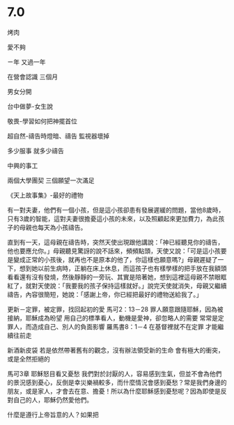 # 7.0


烤肉

愛不夠

ㄧ年 又過一年

在營會認識 三個月

男女分開

台中做夢-女生說

敬畏-學習如何把神擺首位

超自然-禱告時燈暗、禱告 監視器壞掉

多少服事 就多少禱告

中興的事工

兩個大學團契  三個願望一次滿足

《天上故事集》-最好的禮物

有一對夫妻，他們有一個小孩，但是這小孩卻患有發展遲緩的問題，當他8歲時，只有3歲的智能，這對夫妻很擔憂這小孩的未來，以及照顧起來更加費力，為此孩子的母親也每天為小孩禱告。

直到有一天，這母親在禱告時，突然天使出現跟他講說：「神已經聽見你的禱告，他也要應允你。」母親聽見驚訝的說不話來，頻頻點頭，天使又說：「可是這小孩要是變成正常的小孩後，就再也不是原本的他了，你這樣也願意嗎?」母親遲疑了一下，想到她以前生病時，正躺在床上休息，而這孩子也有樣學樣的把手放在我額頭看看還有沒有發燒，然後靜靜的一旁玩、其實是陪著她，想到這裡這母親不禁眼眶紅了，就對天使說：「我要我的孩子保持這樣就好。」說完天使就消失，母親又繼續禱告，內容很簡短，她說：「感謝上帝，你已經把最好的禮物送給我了。」

更新－定罪，被定罪，找回起初的愛
馬可2：13－28
罪人願意跟隨耶穌，因為被接納，耶穌成為昐望
用自己的標準看人，動機是愛神，卻忽略人的需要
常常是定罪人，而造成自己、別人的負面影響
羅馬書8：1－4
在基督裡就不在定罪
才能繼續往前走

新酒新皮袋
若是依然帶著舊有的觀念，沒有辦法領受新的生命
會有極大的衝突，或是全然拒絕的

馬可3章
耶穌怒目看又憂愁
我們對於討厭的人，容易感到生氣，但並不會為他們的景況感到憂心，反倒是幸災樂禍較多，而什麼情況會感到憂愁？常是我們身邊的朋友，或是家人，才會去在意、擔憂！所以為什麼耶穌感到憂愁呢？因為即使是反對自己的人，耶穌仍然愛他們。

什麼是遵行上帝旨意的人？如果把